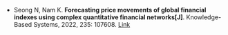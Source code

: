 * Seong N, Nam K. <b>Forecasting price movements of global financial indexes using complex quantitative financial networks[J]</b>. Knowledge-Based Systems, 2022, 235: 107608. [Link](https://www.sciencedirect.com/science/article/pii/S0950705121008704)
